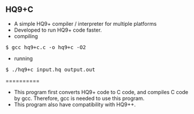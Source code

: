 ## HQ9+C

 * A simple HQ9+ compiler / interpreter for multiple platforms
 * Developed to run HQ9+ code faster.
 * compiling
<pre>$ gcc hq9+c.c -o hq9+c -O2</pre>
 * running
<pre>$ ./hq9+c input.hq output.out</pre>

==========

 * This program first converts HQ9+ code to C code, and compiles C code by gcc. Therefore, gcc is needed to use this program.
 * This program also have compatibility with HQ9++.
